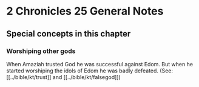 # 2 Chronicles 25 General Notes
## Special concepts in this chapter

### Worshiping other gods

When Amaziah trusted God he was successful against Edom. But when he started worshiping the idols of Edom he was badly defeated. (See: [[../bible/kt/trust]] and [[../bible/kt/falsegod]])